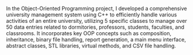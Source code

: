 In the Object-Oriented Programming project, I developed a comprehensive university management system using C++ to efficiently handle various activities of an entire university, utilizing 5 specific classes to manage over 50 data entries related to dormitories, professors, students, faculties, and classrooms. It incorporates key OOP concepts such as composition, inheritance, binary file handling, report generation, a main menu interface, abstract classes, STL libraries, virtual methods, and CSV file handling.
